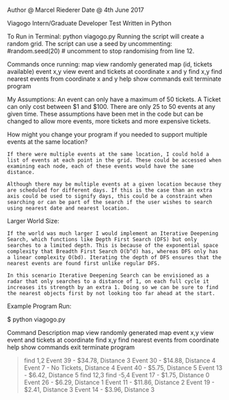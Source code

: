 Author @ Marcel Riederer                Date @ 4th June 2017

Viagogo Intern/Graduate Developer Test
Written in Python


To Run in Terminal:
    python viagogo.py
    Running the script will create a random grid. The script can use a seed by uncommenting: 
	    #random.seed(20)  # uncomment to stop randomising
	from line 12.


Commands once running:
    map		    view randomly generated map (id, tickets available)
    event x,y	view event and tickets at coordinate x and y
    find x,y	find nearest events from coordinate x and y
    help		show commands
    exit		terminate program


My Assumptions:
	An event can only have a maximum of 50 tickets.
	A Ticket can only cost between $1 and $100.
	There are only 25 to 50 events at any given time.
These assumptions have been met in the code but can be changed to allow more events, more tickets and more expensive tickets.


How might you change your program if you needed to support multiple events at the same location?

    If there were multiple events at the same location, I could hold a list of events at each point in the grid. These could be accessed when examining each node, each of these events would have the same distance.

    Although there may be multiple events at a given location because they are scheduled for different days. If this is the case than an extra axis could be used to signify days, this could be a constraint when searching or can be part of the search if the user wishes to search using nearest date and nearest location. 


Larger World Size:

    If the world was much larger I would implement an Iterative Deepening Search, which functions like Depth First Search (DFS) but only searches to a limited depth. This is because of the exponential space complexity that Breadth First Search O(b^d) has, whereas DFS only has a linear complexity O(bd). Iterating the depth of DFS ensures that the nearest events are found first unlike regular DFS. 

    In this scenario Iterative Deepening Search can be envisioned as a radar that only searches to a distance of 1, on each full cycle it increases its strength by an extra 1. Doing so we can be sure to find the nearest objects first by not looking too far ahead at the start. 


Example Program Run:

$ python viagogo.py

Command     Description
map         view randomly generated map
event x,y   view event and tickets at coordinate
find x,y    find nearest events from coordinate
help        show commands
exit        terminate program
> find 1,2
Event 39 - $34.78, Distance 3
Event 30 - $14.88, Distance 4
Event 7 - No Tickets, Distance 4
Event 40 - $5.75, Distance 5
Event 13 - $6.42, Distance 5
> find 12,3
> find -5,4
Event 17 - $1.75, Distance 0
Event 26 - $6.29, Distance 1
Event 11 - $11.86, Distance 2
Event 19 - $2.41, Distance 3
Event 14 - $3.96, Distance 3

